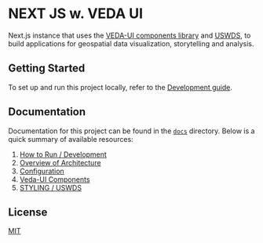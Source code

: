 # NEXT JS w. VEDA UI

Next.js instance that uses the [VEDA-UI components library](https://github.com/nasa-IMPACT/veda-ui) and [USWDS](https://designsystem.digital.gov/), to build applications for geospatial data visualization, storytelling and analysis.

## Getting Started

To set up and run this project locally, refer to the [Development guide](./docs/DEVELOPMENT.md).

## Documentation

Documentation for this project can be found in the [`docs`](./docs) directory. Below is a quick summary of available resources:

1. [How to Run / Development](./docs/DEVELOPMENT.md)
2. [Overview of Architecture](./docs/ARCHITECTURE_OVERVIEW.md)
3. [Configuration](./docs/CONFIGURATION.md)
4. [Veda-UI Components](./docs/VEDA_UI_COMPONENTS.md)
5. [STYLING / USWDS](./docs/STYLING.md)

## License

[MIT](LICENSE)
